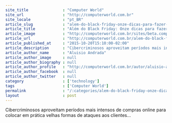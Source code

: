 ```yaml
---
site_title               : "Computer World"
site_url                 : "http://computerworld.com.br"
site_locale              : "pt_BR"
article_slug             : "alem-do-black-friday-onze-dicas-para-fazer-compras-seguras-pela-internet"
article_title            : "Além do Black Friday: Onze dicas para fazer compras seguras pela Internet"
article_image            : "http://computerworld.com.br/sites/beta.computerworld.com.br/files/news_articles/registradora_ecommerce.jpg"
article_url              : "http://computerworld.com.br/alem-do-black-friday-onze-dicas-para-fazer-compras-seguras-pela-internet"
article_published_at     : "2015-10-20T15:10:00-02:00"
article_description      : "Cibercriminosos aproveitam períodos mais intensos de compras online para colocar em prática velhas formas de ataques aos clientes..."
article_author_name      : "Aluisio Andrada"
article_author_image     : null
article_author_biography : null
article_author_profile   : "http://computerworld.com.br/autor/aluisio-andrada"
article_author_facebook  : null
article_author_twitter   : null
category                 : ['technology']
tags                     : ['Computer World']
permalink                : "/:categories/alem-do-black-friday-onze-dicas-para-fazer-compras-seguras-pela-internet/"
layout                   : post
---
```


Cibercriminosos aproveitam períodos mais intensos de compras online para colocar em prática velhas formas de ataques aos clientes...
